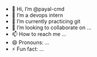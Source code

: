 - 👋 Hi, I’m @payal-cmd
- 👀 I’m a devops intern
- 🌱 I’m currently practicing git
- 💞️ I’m looking to collaborate on ...
- 📫 How to reach me ...
- 😄 Pronouns: ...
- ⚡ Fun fact: ...

<!---
payal-cmd/payal-cmd is a ✨ special ✨ repository because its `README.md` (this file) appears on your GitHub profile.
You can click the Preview link to take a look at your changes.
--->
